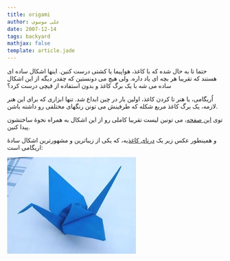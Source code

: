 ```yaml
---
title: origami
author: علی موسوی
date: 2007-12-14
tags: backyard
mathjax: false
template: article.jade
---
```


حتما تا به حال شده که با کاغذ، هواپیما یا کشتی درست کنین. اینها اشکال ساده ای هستند که تقریبا هر بچه ای یاد داره. ولی هیچ می دونستین که چقدر دیگه از این اشکال ساده می شه با یک برگ کاغذ و بدون استفاده از قیچی درست کرد؟

اُریگامی، یا هنر تا کردن کاغذ، اولین بار در چین ابداع شد. تنها ابزاری که برای این هنر لازمه، یک برگ کاغذ مربع شکله که طرفینش می تونن رنگهای مختلفی رو داشته باشن.

توی [این صفحه](http://dev.origami.com/diagram.cfm)، می تونین لیست تقریبا کاملی رو از این اشکال به همراه نحوۀ ساختشون پیدا کنین.

و همینطور عکس زیر یک [درنای کاغذی](http://dev.origami.com/diagram_load.cfm?pdfname=trad_page1.pdf)ه، که یکی از زیباترین و مشهورترین اشکال سادۀ اریگامی است:

![162070_paper_crane](./162070_paper_crane25.jpg)

